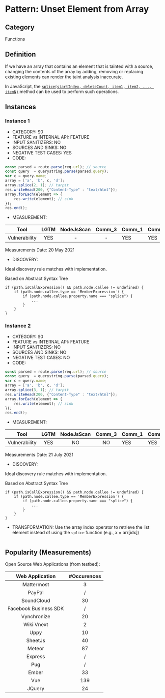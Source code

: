 # Pattern: Unset Element from Array

## Category

Functions

## Definition

If we have an array that contains an element that is tainted with a source, changing the contents of the array by adding, removing or replacing existing elements can render the taint analysis inaccurate.

In JavaScript, the [`splice(startIndex, deleteCount, item1, item2, ..., itemN)`](https://developer.mozilla.org/en-US/docs/Web/JavaScript/Reference/Global_Objects/Array/splice) method can be used to perform such operations.


## Instances

### Instance 1

- CATEGORY: S0
- FEATURE vs INTERNAL API: FEATURE
- INPUT SANITIZERS: NO
- SOURCES AND SINKS: NO
- NEGATIVE TEST CASES: YES
- CODE:

```javascript
const parsed = route.parse(req.url); // source
const query  = querystring.parse(parsed.query);
var c = query.name;
array = ['a', 'b', c, 'd'];
array.splice(2, 1); // tarpit
res.writeHead(200, {"Content-Type" : "text/html"});
array.forEach(element => {
	res.write(element); // sink
});
res.end();
```

- MEASUREMENT:

|     Tool      | LGTM | NodeJsScan | Comm_3 | Comm_1 | Comm_2 | Vulnerable |
| :-----------: | :--: | :--------: | :------: | ------- | --------- | ---------- |
| Vulnerability | YES  |      -    |    -   |     YES |       YES |  NO      |
Measurements Date: 20 May 2021

- DISCOVERY:



Ideal discovery rule matches with implementation.

Based on Abstract Syntax Tree

```
if (path.isCallExpression() && path.node.callee != undefined) {
	if (path.node.callee.type == 'MemberExpression') {
		if (path.node.callee.property.name === "splice") {
			...
		}
	}
}
```


### Instance 2

- CATEGORY: S0
- FEATURE vs INTERNAL API: FEATURE
- INPUT SANITIZERS: NO
- SOURCES AND SINKS: NO
- NEGATIVE TEST CASES: NO
- CODE:

```javascript
const parsed = route.parse(req.url); // source
const query  = querystring.parse(parsed.query); 
var c = query.name;
array = ['a', 'b', c, 'd'];
array.splice(3, 1); // tarpit
res.writeHead(200, {"Content-Type" : "text/html"});
array.forEach(element => {
	res.write(element); // sink
});
res.end();
```

- MEASUREMENT:

|     Tool      | LGTM | NodeJsScan | Comm_3 | Comm_1 | Comm_2 | Vulnerable |
| :-----------: | :--: | :--------: | :------: | ------- | --------- | ---------- |
| Vulnerability | YES   |    NO      |    NO   |  YES    |  YES      |  YES      |
Measurements Date: 21 July 2021

- DISCOVERY:


Ideal discovery rule matches with implementation.

Based on Abstract Syntax Tree

```
if (path.isCallExpression() && path.node.callee != undefined) {
	if (path.node.callee.type == 'MemberExpression') {
		if (path.node.callee.property.name === "splice") {
			...
		}
	}
}
```


- TRANSFORMATION:
Use the array index operator to retrieve the list element instead of using the `splice` function (e.g., x = arr[idx])
```javascript
```
## Popularity (Measurements)

Open Source Web Applications (from testbed):

|    Web Application    | #Occurences |
| :-------------------: | :---------: |
|      Mattermost       |      3      |
|        PayPal         |      /      |
|      SoundCloud       |     30      |
| Facebook Business SDK |      /      |
|      Vynchronize      |     20      |
|      Wiki Vnext       |      2      |
|         Uppy          |     10      |
|        SheetJs        |     40      |
|        Meteor         |     87      |
|        Express        |      /      |
|          Pug          |      /      |
|         Ember         |     33      |
|          Vue          |     139     |
|        JQuery         |     24      |





